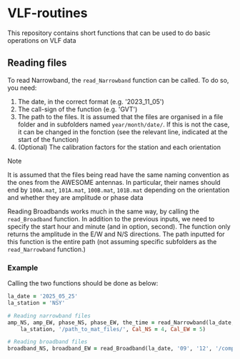# VLF-routines
This repository contains short functions that can be used to do basic operations on VLF data

## Reading files

To read Narrowband, the `read_Narrowband` function can be called. To do so, you need:

1. The date, in the correct format (e.g. '2023_11_05')
2. The call-sign of the function (e.g. 'GVT')
3. The path to the files. It is assumed that the files are organised in a file folder 
    and in subfolders named `year/month/date/`. If this is not the case, it can be changed 
    in the fonction (see the relevant line, indicated at the start of the function)
4. (Optional) The calibration factors for the station and each orientation

> [!NOTE]
> It is assumed that the files being read have the same naming convention as the ones from the AWESOME antennas. 
> In particular, their names should end by `100A.mat`, `101A.mat`, `100B.mat`, `101B.mat` depending on the 
> orientation and whether they are amplitude or phase data

Reading Broadbands works much in the same way, by calling the `read_Broadband` function. In addition to
the previous inputs, we need to specify the start hour and minute (and in option, second). The function only returns the 
amplitude in the E/W and N/S directions. The path inputted for this function is the entire path (not assuming specific
subfolders as the `read_Narrowband` function.)

### Example 

Calling the two functions should be done as below:

```ruby
la_date = '2025_05_25'
la_station = 'NSY'

# Reading narrowband files
amp_NS, amp_EW, phase_NS, phase_EW, the_time = read_Narrowband(la_date,
    la_station, '/path_to_mat_files/', Cal_NS = 4, Cal_EW = 5)

# Reading broadband files
broadband_NS, broadband_EW = read_Broadband(la_date, '09', '12', '/complete_path_to_broadbandfiles/')
```





